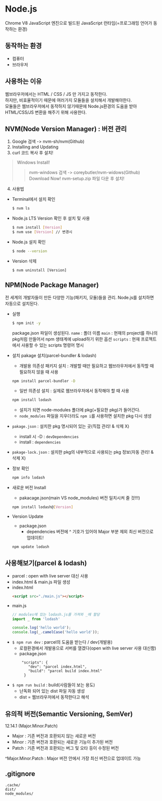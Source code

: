 # Node.js

Chrome V8 JavaScript 엔진으로 빌드된 JavaScript 런타임(=프로그래밍 언어가 동작하는 환경)

## 동작하는 환경
- 컴퓨터
- 브라우저

## 사용하는 이유
웹브라우저에서는 HTML / CSS / JS 만 가지고 동작한다.  
하지만, 비효율적이기 때문에 여러가지 모듈들을 설치해서 개발해야한다.  
모듈들은 웹브라우저에서 동작하지 않기때문에 Node.js환경의 도움을 받아  
HTML/CSS/JS 변환을 해주기 위해 사용한다.

## NVM(Node Version Manager) : 버전 관리
1. Google 검색 -> nvm-sh/nvm(Github)
2. Installing and Updating
3. curl 코드 복사 후 설치!
> Windows Install!
>  > nvm-windows 검색 -> coreybutler/nvm-widows(Github)
>  > Download Now!
>  > nvm-setup.zip 파일 다운 후 설치!
4. 사용법
  - Terminal에서 설치 확인 
    ```bash
    $ nvm ls
    ```
  - Node.js LTS Version 확인 후 설치 및 사용
    ```bash
    $ nvm install [Version]
    $ nvm use [Version] // 변경시
    ```
  - Node.js 설치 확인
    ```bash
    $ node --version
    ```
  - Version 삭제
    ```
    $ nvm uninstall [Version]
    ```
    
## NPM(Node Package Manager)

전 세계의 개발자들이 만든 다양한 기능(패키지, 모듈)들을 관리. 
Node.js를 설치하면 자동으로 설치된다.  

- 실행
  ```bash
  $ npm init -y
  ```
  package.json 파일이 생성된다.
  `name` : 폴더 이름
  `main` : 현재의 project를 하나의 pkg처럼 만들어서 npm 생태계에 upload하기 위한 옵션
  `scripts` : 현재 프로젝트에서 사용할 수 있는 scripts 명령어 명시

- 설치
  pakage 설치(parcel-bundler & lodash) 
  - 개발용 의존성 패키지 설치 : 개발할 때만 필요하고 웹브라우저에서 동작할 때 필요하지 않을 때 사용
  ```bash
  npm install parcel-bundler -D
  ```
  - 일반 의존성 설치 : 실제로 웹브라우저에서 동작해야 할 때 사용
  ```bash
  npm install lodash
  ```
  - 설치가 되면 node-modules 폴더에 pkg(+필요한 pkg)가 들어간다.
  - `node_modules` 파일을 지우더라도 `npm i`를 사용하면 설치한 pkg 다시 생성

- `pakage.json` : 설치한 pkg 명시되어 있는 곳(직접 관리! & 삭제 X)
  - install 시 -D : `devDependencies`
  - install : `dependencies`

- `pakage-lock.json` : 설치한 pkg의 내부적으로 사용되는 pkg 정보(자동 관리! & 삭제 X)

- 정보 확인
  ```bash
  npm info lodash
  ``` 
  
- 새로운 버전 Install
  - pakacage.json(main VS node_modules) 버전 일치시켜 줄 것!!!)
  ```bash
  npm install lodash@[Version]
  ```

- Version Update
  - package.json 
    - dependencies 버전에 ^ 기호가 있어야 Major 부분 제외 최신 버전으로 업데이트!
  ```bash
  npm update lodash
  ```

## 사용해보기(parcel & lodash)

- parcel : open with live server 대신 사용
- index.html & main.js 파일 생성
- index.html
  ```html
  <script src="./main.js"></script>
  ```
- main.js
  ```javascript
  // modules에 있는 lodash.js를 가져와 _에 할당
  import _ from 'lodash'
  
  console.log('hello world');
  console.log(_.camelCase('hello world'));
  ```
- `$ npm run dev` : parcel의 도움을 받는다 / dev(개발용)
  - 로컬환경에서 개발용으로 서버를 열겠다(open with live server 사용 대신함)
  - package.json  
    ```
     "scripts": {
        "dev": "parcel index.html", 
        "build": "parcel build index.html" 
      } 
    ```
- `$ npm run build` : build(사람들이 보는 용도)
  - 난독화 되어 있는 dist 파일 자동 생성
  - dist = 웹브라우저에서 동작한다고 해석

## 유의적 버전(Semantic Versioning, SemVer)

12.14.1 (Major.Minor.Patch)
- Major : 기존 버전과 호환되지 않는 새로운 버전
- Minor : 기존 버전과 호환되는 새로운 기능이 추가된 버전
- Patch : 기존 버전과 호환되는 버그 및 오타 등이 수정된 버전

^Major.Minor.Patch : Major 버전 안에서 가장 최신 버전으로 업데이트 가능

## .gitignore

```
.cache/
dist/
node_modules/
```
